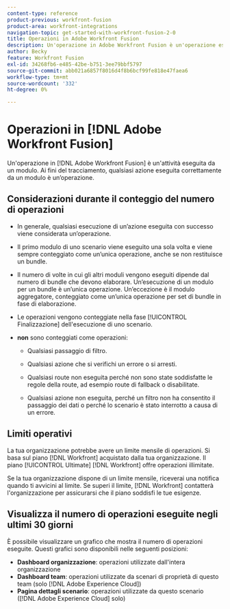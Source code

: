 ```yaml
---
content-type: reference
product-previous: workfront-fusion
product-area: workfront-integrations
navigation-topic: get-started-with-workfront-fusion-2-0
title: Operazioni in Adobe Workfront Fusion
description: Un'operazione in Adobe Workfront Fusion è un'operazione eseguita da un modulo. Ai fini del tracciamento, qualsiasi azione eseguita correttamente da un modulo è un’operazione.
author: Becky
feature: Workfront Fusion
exl-id: 34268fb6-e485-42be-b751-3ee79bbf5797
source-git-commit: abb021a6857f8016d4f8b6bcf99fe818e47faea6
workflow-type: tm+mt
source-wordcount: '332'
ht-degree: 0%

---
```


# Operazioni in [!DNL Adobe Workfront Fusion]

Un&#39;operazione in [!DNL Adobe Workfront Fusion] è un&#39;attività eseguita da un modulo. Ai fini del tracciamento, qualsiasi azione eseguita correttamente da un modulo è un’operazione.

## Considerazioni durante il conteggio del numero di operazioni

* In generale, qualsiasi esecuzione di un’azione eseguita con successo viene considerata un’operazione.

* Il primo modulo di uno scenario viene eseguito una sola volta e viene sempre conteggiato come un’unica operazione, anche se non restituisce un bundle.

* Il numero di volte in cui gli altri moduli vengono eseguiti dipende dal numero di bundle che devono elaborare.  Un’esecuzione di un modulo per un bundle è un’unica operazione. Un’eccezione è il modulo aggregatore, conteggiato come un’unica operazione per set di bundle in fase di elaborazione.

* Le operazioni vengono conteggiate nella fase [!UICONTROL Finalizzazione] dell&#39;esecuzione di uno scenario.

* **non** sono conteggiati come operazioni:

   * Qualsiasi passaggio di filtro.

   * Qualsiasi azione che si verifichi un errore o si arresti.

   * Qualsiasi route non eseguita perché non sono state soddisfatte le regole della route, ad esempio route di fallback o disabilitate.

   * Qualsiasi azione non eseguita, perché un filtro non ha consentito il passaggio dei dati o perché lo scenario è stato interrotto a causa di un errore.

## Limiti operativi

La tua organizzazione potrebbe avere un limite mensile di operazioni. Si basa sul piano [!DNL Workfront] acquistato dalla tua organizzazione. Il piano [!UICONTROL Ultimate] [!DNL Workfront] offre operazioni illimitate.

Se la tua organizzazione dispone di un limite mensile, riceverai una notifica quando ti avvicini al limite. Se superi il limite, [!DNL Workfront] contatterà l&#39;organizzazione per assicurarsi che il piano soddisfi le tue esigenze.

## Visualizza il numero di operazioni eseguite negli ultimi 30 giorni

È possibile visualizzare un grafico che mostra il numero di operazioni eseguite. Questi grafici sono disponibili nelle seguenti posizioni:

* **Dashboard organizzazione**: operazioni utilizzate dall&#39;intera organizzazione
* **Dashboard team**: operazioni utilizzate da scenari di proprietà di questo team (solo [!DNL Adobe Experience Cloud])
* **Pagina dettagli scenario**: operazioni utilizzate da questo scenario ([!DNL Adobe Experience Cloud] solo)
